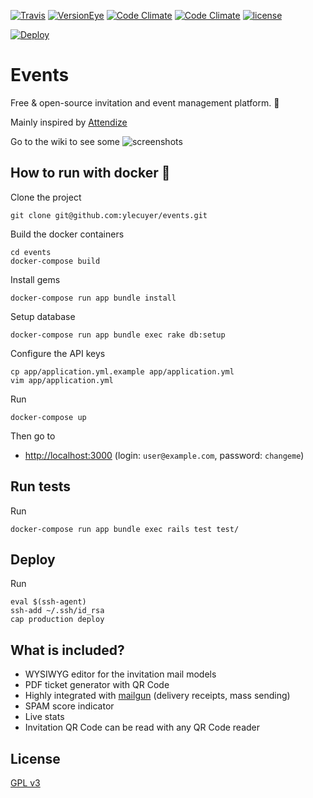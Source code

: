 [![Travis](https://img.shields.io/travis/ylecuyer/events.svg)](https://travis-ci.org/ylecuyer/events)
[![VersionEye](https://img.shields.io/versioneye/d/user/projects/593b69d9368b08004e5145bb.svg)](https://www.versioneye.com/user/projects/593b69d9368b08004e5145bb?child=summary)
[![Code Climate](https://img.shields.io/codeclimate/github/ylecuyer/events.svg)](https://codeclimate.com/github/ylecuyer/events)
[![Code Climate](https://img.shields.io/codeclimate/coverage/github/ylecuyer/events.svg)](https://codeclimate.com/github/ylecuyer/events/coverage)
[![license](https://img.shields.io/github/license/ylecuyer/events.svg)](https://github.com/ylecuyer/events/blob/master/LICENSE.txt)

[![Deploy](https://www.herokucdn.com/deploy/button.svg)](https://heroku.com/deploy?template=https://github.com/ylecuyer/events/tree/deploy2heroku)

# Events

Free & open-source invitation and event management platform. 🎫

Mainly inspired by [Attendize](https://github.com/Attendize/Attendize)

Go to the wiki to see some ![screenshots](https://github.com/ylecuyer/events/wiki/Screenshots)

## How to run with docker 🐳

Clone the project

    git clone git@github.com:ylecuyer/events.git
    
Build the docker containers

    cd events
    docker-compose build
    
Install gems

    docker-compose run app bundle install

Setup database

    docker-compose run app bundle exec rake db:setup

Configure the API keys
    
    cp app/application.yml.example app/application.yml
    vim app/application.yml

Run

    docker-compose up
    
Then go to 
 * [http://localhost:3000](http://localhost:3000) (login: ```user@example.com```, password: ```changeme```)

## Run tests

Run

    docker-compose run app bundle exec rails test test/

## Deploy

Run

    eval $(ssh-agent)
    ssh-add ~/.ssh/id_rsa
    cap production deploy

## What is included?

 * WYSIWYG editor for the invitation mail models
 * PDF ticket generator with QR Code
 * Highly integrated with [mailgun](https://www.mailgun.com/) (delivery receipts, mass sending)
 * SPAM score indicator
 * Live stats
 * Invitation QR Code can be read with any QR Code reader
 
## License

[GPL v3](https://github.com/ylecuyer/events/blob/master/LICENSE.txt)
 
